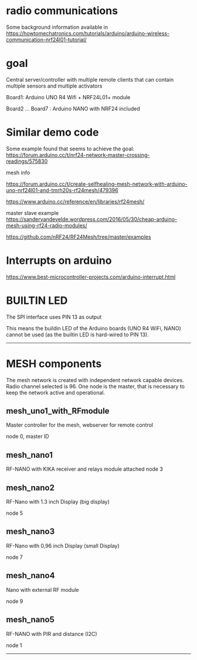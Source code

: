 # radio communications
Some background information available in 
https://howtomechatronics.com/tutorials/arduino/arduino-wireless-communication-nrf24l01-tutorial/

 
# goal

Central server/controller with multiple remote clients that can contain multiple sensors and multiple activators

Board1: Arduino UNO R4 Wifi + NRF24L01+ module

Board2 ... Board7 : Arduino NANO with NRF24 included



# Similar demo code 
Some example found that seems to achieve the goal:
https://forum.arduino.cc/t/nrf24-network-master-crossing-readings/575830 


mesh info

https://forum.arduino.cc/t/create-selfhealing-mesh-network-with-arduino-uno-nrf24l01-and-tmrh20s-rf24mesh/479396

https://www.arduino.cc/reference/en/libraries/rf24mesh/

master slave example
https://sandervandevelde.wordpress.com/2016/05/30/cheap-arduino-mesh-using-rf24-radio-modules/


https://github.com/nRF24/RF24Mesh/tree/master/examples


#  Interrupts on arduino
https://www.best-microcontroller-projects.com/arduino-interrupt.html


# BUILTIN LED 
The SPI interface uses PIN 13 as output

This means the buildin LED of the Arduino boards (UNO R4 WiFi, NANO) cannot be used (as the builtin LED is hard-wired to PIN 13).


----------
# MESH components
The mesh network is created with independent network capable devices. Radio channel selected is 96. One node is the master, that is necessary to keep the network active and operational.

## mesh_uno1_with_RFmodule
Master controller for the mesh, webserver for remote control

node 0, master ID

## mesh_nano1
RF-NANO with KIKA receiver and relays module attached
node 3

## mesh_nano2
RF-Nano with 1.3 inch Display (big display)

node 5

## mesh_nano3
RF-Nano with 0,96 inch Display (small Display)

node 7

## mesh_nano4
Nano with external RF module

node 9

## mesh_nano5
RF-NANO with PIR and distance (I2C)

node 1

----------
